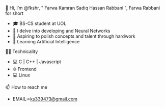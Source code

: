 👋 Hi, I’m @fkshr, " Farwa Kamran Sadiq Hassan Rabbani ", Farwa Rabbani for short 
- 🎓 BS-CS student at UOL
- 👀 I delve into developing and Neural Networks
- 🎯 Aspiring to polish concepts and talent through hardwork
- 💪 Learning Artificial Intelligence
    
👩‍💻 Technicality
- 💻 C | C++ | Javascript
- 🌐 Frontend
- 💻 Linux
     
📫 How to reach me 
- EMAIL➾ks339473@gmail.com
